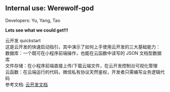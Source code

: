 ## Internal use: Werewolf-god  
Developers: Yu, Yang, Tao    

**Lets see what we could get!!!**


云开发 quickstart  
这是云开发的快速启动指引，其中演示了如何上手使用云开发的三大基础能力：  
数据库：一个既可在小程序前端操作，也能在云函数中读写的 JSON 文档型数据库  
文件存储：在小程序前端直接上传/下载云端文件，在云开发控制台可视化管理  
云函数：在云端运行的代码，微信私有协议天然鉴权，开发者只需编写业务逻辑代码  
参考文档: [云开发文档](https://developers.weixin.qq.com/miniprogram/dev/wxcloud/basis/getting-started.html)

